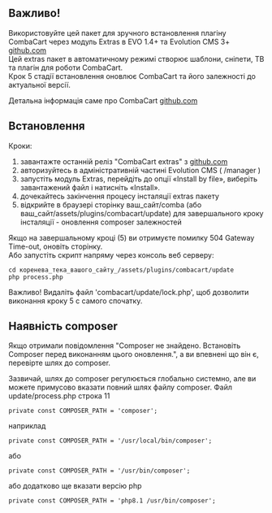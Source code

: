 ## Важливо! ## 
Використовуйте цей пакет для зручного встановлення плагіну CombaCart через модуль Extras в EVO 1.4+ та Evolution CMS 3+ [github.com](https://github.com/evolution-cms/evolution)    
Цей extras пакет в автоматичному режимі створює шаблони, сніпети, ТВ та плагін для роботи CombaCart.  
Крок 5 стадії встановлення оновлює CombaCart та його залежності до актуальної версії.  

Детальна інформація саме про CombaCart [github.com](https://github.com/zatomant/combacart)  

## Встановлення ##
  
Кроки:  
1. завантажте останній реліз "CombaCart extras" з [github.com](https://github.com/zatomant/combacart-extras/archive/refs/heads/main.zip)
2. авторизуйтесь в адміністративній частині Evolution CMS ( /manager )
3. запустіть модуль Extras, перейдіть до опції «Install by file», виберіть завантажений файл і натисніть «Install».
4. дочекайтесь закінчення процесу інсталяції extras пакету
5. відкрийте в браузері сторінку ваш_сайт/comba (або ваш_сайт/assets/plugins/combacart/update) для завершального кроку інсталяції - оновлення composer залежностей  

Якщо на завершальному кроці (5) ви отримуєте помилку 504 Gateway Time-out, оновіть сторінку.  
Або запустіть скрипт напряму через консоль веб серверу:  
```
cd коренева_тека_вашого_сайту_/assets/plugins/combacart/update
php process.php
```

Важливо! Видаліть файл 'combacart/update/lock.php', щоб дозволити виконання кроку 5 с самого спочатку.  

##  Наявність composer ##  
  
Якщо отримали повідомлення "Composer не знайдено. Встановіть Composer перед виконанням цього оновлення.", а ви впевнені що він є, перевірте шлях до composer.

Зазвичай, шлях до composer регулюється глобально системно, але ви можете примусово вказати повний шлях файлу composer. 
Файл update/process.php строка 11
```
private const COMPOSER_PATH = 'composer';
```
наприклад 
```
private const COMPOSER_PATH = '/usr/local/bin/composer';
```
або
```
private const COMPOSER_PATH = '/usr/bin/composer';
```
або додатково ще вказати версію php
```
private const COMPOSER_PATH = 'php8.1 /usr/bin/composer';
```
